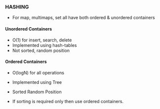 ### HASHING

- For map, multimaps, set all have both ordered & unordered containers

#### Unordered Containers
- O(1) for insert, search, delete
- Implemented using hash-tables
- Not sorted, random position


#### Ordered Containers
- O(logN) for all operations
- Implemented using Tree
- Sorted Random Position

- If sorting is required only then use ordered containers.

